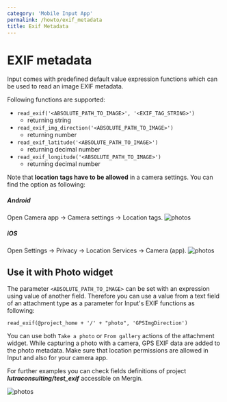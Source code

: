 ```yaml
---
category: 'Mobile Input App'
permalink: /howto/exif_metadata
title: Exif Metadata
---
```


# EXIF metadata

Input comes with predefined default value expression functions which can be used to read an image EXIF metadata.


Following functions are supported:

- `read_exif('<ABSOLUTE_PATH_TO_IMAGE>', '<EXIF_TAG_STRING>')` 
    - returning string
- `read_exif_img_direction('<ABSOLUTE_PATH_TO_IMAGE>')` 
    - returning number
- `read_exif_latitude('<ABSOLUTE_PATH_TO_IMAGE>')` 
    - returning decimal number
- `read_exif_longitude('<ABSOLUTE_PATH_TO_IMAGE>')` 
    - returning decimal number

Note that **location tags have to be allowed** in a camera settings. You can find the option as following:

##### Android
Open Camera app -> Camera settings -> Location tags. 
![photos](../images/android_geo_tags.jpg)

##### iOS
Open Settings -> Privacy -> Location Services -> Camera (app).
![photos](../images/ios_geo_tags.PNG)
 

## Use it with Photo widget
The parameter `<ABSOLUTE_PATH_TO_IMAGE>` can be set with an expression using value of another field. 
Therefore you can use a value from a text field of an attachment type as a parameter for Input's EXIF functions as following:

`read_exif(@project_home + '/' + "photo", 'GPSImgDirection')`

You can use both `Take a photo` or `From gallery` actions of the attachment widget. While capturing a photo with a camera, 
GPS EXIF data are added to the photo metadata. Make sure that location permissions are allowed in Input and also 
for your camera app.

For further examples you can check fields definitions of project **_lutraconsulting/test_exif_** accessible on Mergin.

![photos](../images/gps_exif_metadata.png)
